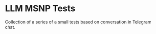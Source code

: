 # LLM MSNP Tests

Collection of a series of a small tests based on conversation in Telegram chat.  
